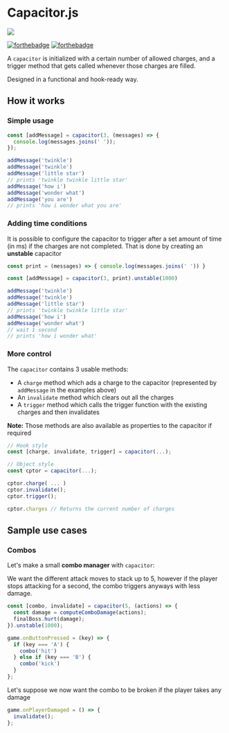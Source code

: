 # Capacitor.js

![](https://github.com/patrixr/capacitor.js/workflows/Test%20%26%20Publish/badge.svg)

[![forthebadge](https://forthebadge.com/images/badges/powered-by-electricity.svg)](https://forthebadge.com)
[![forthebadge](https://forthebadge.com/images/badges/made-with-javascript.svg)](https://forthebadge.com)

A `capacitor` is initialized with a certain number of allowed charges, and a trigger method that gets called whenever those charges are filled.

Designed in a functional and hook-ready way.

## How it works

### Simple usage

```javascript
const [addMessage] = capacitor(3, (messages) => {
  console.log(messages.joins(' '));
});

addMessage('twinkle')
addMessage('twinkle')
addMessage('little star')
// prints 'twinkle twinkle little star'
addMessage('how i')
addMessage('wonder what')
addMessage('you are')
// prints 'how i wonder what you are'
```

### Adding time conditions

It is possible to configure the capacitor to trigger after a set amount of time (in ms) if the charges are not completed.
That is done by creating an **unstable** capacitor

```javascript
const print = (messages) => { console.log(messages.joins(' ')) }

const [addMessage] = capacitor(3, print).unstable(1000)

addMessage('twinkle')
addMessage('twinkle')
addMessage('little star')
// prints 'twinkle twinkle little star'
addMessage('how i')
addMessage('wonder what')
// wait 1 second
// prints 'how i wonder what'
```

### More control

The `capacitor` contains 3 usable methods:

- A `charge` method which ads a charge to the capacitor (represented by `addMessage` in the examples above)
- An `invalidate` method which clears out all the charges
- A `trigger` method which calls the trigger function with the existing charges and then invalidates

**Note:** Those methods are also available as properties to the capacitor if required

```javascript
// Hook style
const [charge, invalidate, trigger] = capacitor(...);

// Object style
const cptor = capacitor(...);

cptor.charge( ... )
cptor.invalidate();
cptor.trigger();

cptor.charges // Returns the current number of charges
```

## Sample use cases

### Combos

Let's make a small **combo manager** with `capacitor`:

We want the different attack moves to stack up to 5, however if the player stops attacking for a second, the combo triggers anyways with less damage.

```javascript
const [combo, invalidate] = capacitor(5, (actions) => {
  const damage = computeComboDamage(actions);
  finalBoss.hurt(damage);
}).unstable(1000);

game.onButtonPressed = (key) => {
  if (key === 'A') {
    combo('hit')
  } else if (key === 'B') {
    combo('kick')
  }
};
```

Let's suppose we now want the combo to be broken if the player takes any damage

```javascript
game.onPlayerDamaged = () => {
  invalidate();
};
```
